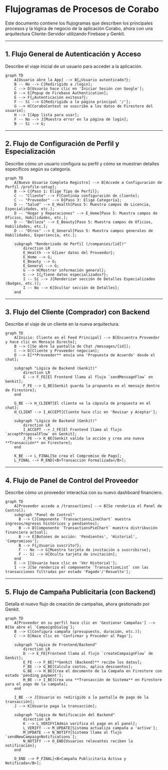 # Flujogramas de Procesos de Corabo

Este documento contiene los flujogramas que describen los principales procesos y la lógica de negocio de la aplicación Corabo, ahora con una arquitectura Cliente-Servidor utilizando Firebase y Genkit.

---

## 1. Flujo General de Autenticación y Acceso

Describe el viaje inicial de un usuario para acceder a la aplicación.

```mermaid
graph TD
    A[Usuario abre la App] --> B{¿Usuario autenticado?};
    B -- No --> C[Redirigido a /login];
    C --> D[Usuario hace clic en 'Iniciar Sesión con Google'];
    D --> E[Popup de Firebase Authentication];
    E --> F{¿Autenticación exitosa?};
    F -- Sí --> G[Redirigido a la página principal '/'];
    G --> H[CoraboContext se suscribe a los datos de Firestore del usuario];
    H --> I[App lista para usar];
    F -- No --> J[Muestra error en la página de login];
    B -- Sí --> G;
```

---

## 2. Flujo de Configuración de Perfil y Especialización

Describe cómo un usuario configura su perfil y cómo se muestran detalles específicos según su categoría.

```mermaid
graph TD
    A[Nuevo Usuario Completa Registro] --> B[Accede a Configuración de Perfil /profile-setup];
    B --> C{Paso 1: Elige Tipo de Perfil};
    C -- "Cliente" --> F[Continúa configuración de cliente];
    C -- "Proveedor" --> D{Paso 3: Elige Categoría};
    D -- "Salud" --> E_Health[Paso 5: Muestra campos de Licencia, Especialidades, etc.];
    D -- "Hogar y Reparaciones" --> E_Home[Paso 5: Muestra campos de Oficios, Habilidades, etc.];
    D -- "Belleza" --> E_Beauty[Paso 5: Muestra campos de Oficios, Habilidades, etc.];
    D -- "Otros" --> E_General[Paso 5: Muestra campos generales de Habilidades, Experiencia, etc.];
    
    subgraph "Renderizado de Perfil (/companies/[id])"
        direction LR
        E_Health --> G{Leer datos del Proveedor};
        E_Home --> G;
        E_Beauty --> G;
        E_General --> G;
        G --> H[Mostrar información general];
        G --> I{¿Tiene datos especializados?};
        I -- Sí --> J[Renderizar sección de Detalles Especializados (Badges, etc.)];
        I -- No --> K[Ocultar sección de Detalles];
    end
```


---

## 3. Flujo del Cliente (Comprador) con Backend

Describe el viaje de un cliente en la nueva arquitectura.

```mermaid
graph TD
    A[Inicio: Cliente en el Feed Principal] --> B[Encuentra Proveedor y hace clic en Mensaje Directo];
    B --> C[Se abre la pantalla de Chat /messages/[id]];
    C --> D[Cliente y Proveedor negocian];
    D --> E[**Proveedor** envía una 'Propuesta de Acuerdo' desde el chat];
    
    subgraph "Lógica de Backend (Genkit)"
        direction LR
        E --> F_FE[El Frontend llama al flujo `sendMessageFlow` en Genkit];
        F_FE --> G_BE[Genkit guarda la propuesta en el mensaje dentro de Firestore];
    end

    G_BE --> H_CLIENT[El cliente ve la cápsula de propuesta en el chat];
    H_CLIENT --> I_ACCEPT[Cliente hace clic en 'Revisar y Aceptar'];
    
    subgraph "Lógica de Backend (Genkit)"
        direction LR
        I_ACCEPT --> J_FE[El Frontend llama al flujo `acceptProposalFlow` en Genkit];
        J_FE --> K_BE[Genkit valida la acción y crea una nueva **Transacción** en Firestore];
    end

    K_BE --> L_FINAL[Se crea el Compromiso de Pago];
    L_FINAL --> M_END[<B>Transacción Formalizada</B>];
```

---

## 4. Flujo de Panel de Control del Proveedor

Describe cómo un proveedor interactúa con su nuevo dashboard financiero.

```mermaid
graph TD
    A[Proveedor accede a /transactions] --> B[Se renderiza el Panel de Control];
    subgraph "Panel de Control"
      B --> C[Componente `TransactionsLineChart` muestra ingresos/egresos históricos y pendientes];
      B --> D[Componente `TransactionsPieChart` muestra distribución financiera actual];
      B --> E[Botones de acción: 'Pendientes', 'Historial', 'Compromisos'];
      B --> F{¿Usuario suscrito?};
      F -- No --> G[Muestra tarjeta de invitación a suscribirse];
      F -- Sí --> H[Oculta tarjeta de invitación];
    end
    E --> I[Usuario hace clic en 'Ver Historial'];
    I --> J[Se renderiza el componente `TransactionList` con las transacciones filtradas por estado 'Pagado'/'Resuelto'];
```


---

## 5. Flujo de Campaña Publicitaria (con Backend)

Detalla el nuevo flujo de creación de campañas, ahora gestionado por Genkit.

```mermaid
graph TD
    A[Proveedor en su perfil hace clic en 'Gestionar Campañas'] --> B[Se abre el `CampaignDialog`];
    B --> C[Configura campaña (presupuesto, duración, etc.)];
    C --> D[Hace clic en 'Confirmar y Proceder al Pago'];
    
    subgraph "Lógica de Frontend/Backend"
        direction LR
        D --> E_FE[Frontend llama al flujo `createCampaignFlow` de Genkit];
        E_FE --> F_BE[**Genkit (Backend)** recibe los datos];
        F_BE --> G_BE[Calcula costos, aplica descuentos];
        G_BE --> H_BE[Crea el documento de la Campaña en Firestore con estado 'pending_payment'];
        H_BE --> I_BE[Crea una **Transacción de Sistema** en Firestore para el pago de la campaña];
    end

    I_BE --> J[Usuario es redirigido a la pantalla de pago de la transacción];
    J --> K[Usuario paga la transacción];
    
    subgraph "Lógica de Notificación del Backend"
        direction LR
        K --> L_VERIFY[Admin verifica el pago en el panel];
        L_VERIFY --> M_UPDATE[Sistema actualiza campaña a 'active'];
        M_UPDATE --> N_NOTIFY[Sistema llama al flujo `sendNewCampaignNotifications`];
        N_NOTIFY --> O_END[Usuarios relevantes reciben la notificación];
    end
    
    O_END --> P_FINAL[<B>Campaña Publicitaria Activa y Notificada</B>];

```
